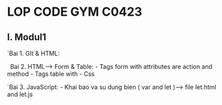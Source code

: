 # LOP CODE GYM C0423
## I. Modul1
`Bai 1. GIt & HTML:



`
`Bai 2. HTML--> Form & Table:
    - Tags form with attributes are action and method
    - Tags table with <tr><th><td>
    - Css 

`Bai 3. JavaScript:
    - Khai bao va su dung bien ( var and let )--> file let.html and let.js